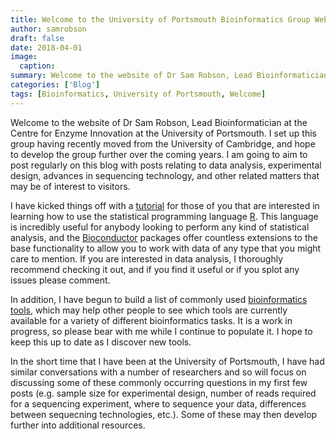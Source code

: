 ```yaml
---
title: Welcome to the University of Portsmouth Bioinformatics Group Website
author: samrobson
draft: false
date: 2018-04-01
image:
  caption: 
summary: Welcome to the website of Dr Sam Robson, Lead Bioinformatician at the Centre for Enzyme Innovation at the University of Portsmouth.
categories: ['Blog']
tags: [Bioinformatics, University of Portsmouth, Welcome]
---
```


Welcome to the website of Dr Sam Robson, Lead Bioinformatician at the Centre for Enzyme Innovation at the University of Portsmouth. I set up this group having recently moved from the University of Cambridge, and hope to develop the group further over the coming years. I am going to aim to post regularly on this blog with posts relating to data analysis, experimental design, advances in sequencing technology, and other related matters that may be of interest to visitors. 

I have kicked things off with a [tutorial](/resource/RTutorial/index.html) for those of you that are interested in learning how to use the statistical programming language [R](https://cran.r-project.org). This language is incredibly useful for anybody looking to perform any kind of statistical analysis, and the [Bioconductor](https://bioconductor.org) packages offer countless extensions to the base functionality to allow you to work with data of any type that you might care to mention. If you are interested in data analysis, I thoroughly recommend checking it out, and if you find it useful or if you splot any issues please comment.

In addition, I have begun to build a list of commonly used [bioinformatics tools](../../resource/bioinformaticstools/index.html), which may help other people to see which tools are currently available for a variety of different bioinformatics tasks. It is a work in progress, so please bear with me while I continue to populate it. I hope to keep this up to date as I discover new tools. 

In the short time that I have been at the University of Portsmouth, I have had similar conversations with a number of researchers and so will focus on discussing some of these commonly occurring questions in my first few posts (e.g. sample size for experimental design, number of reads required for a sequencing experiment, where to sequence your data, differences between sequecning technologies, etc.). Some of these may then develop further into additional resources.

